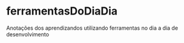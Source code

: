 # ferramentasDoDiaDia
Anotações dos aprendizandos utilizando ferramentas no dia a dia de desenvolvimento
